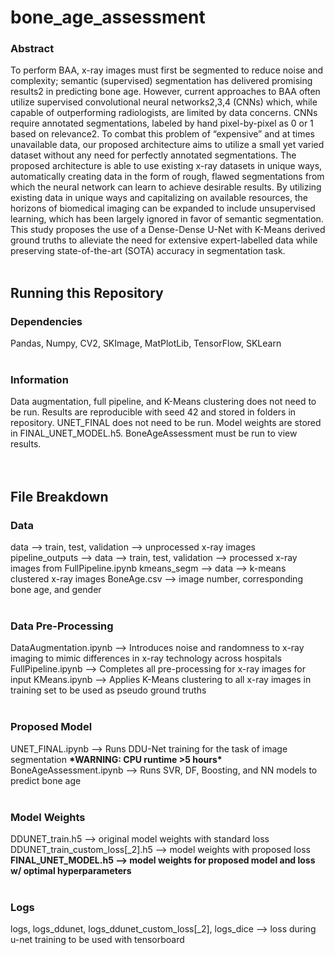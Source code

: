 # bone_age_assessment

### Abstract
To perform BAA, x-ray images must first be segmented to reduce noise and complexity; semantic (supervised) segmentation has delivered promising results2 in predicting bone age. However, current approaches to BAA often utilize supervised convolutional neural networks2,3,4 (CNNs) which, while capable of outperforming radiologists, are limited by data concerns. CNNs require annotated segmentations, labeled by hand pixel-by-pixel as 0 or 1 based on relevance2. To combat this problem of “expensive” and at times unavailable data, our proposed architecture aims to utilize a small yet varied dataset without any need for perfectly annotated segmentations. The proposed architecture is able to use existing x-ray datasets in unique ways, automatically creating data in the form of rough, flawed segmentations from which the neural network can learn to achieve desirable results. By utilizing existing data in unique ways and capitalizing on available resources, the horizons of biomedical imaging can be expanded to include unsupervised learning, which has been largely ignored in favor of semantic segmentation. This study proposes the use of a Dense-Dense U-Net with K-Means derived ground truths to alleviate the need for extensive expert-labelled data while preserving state-of-the-art (SOTA) accuracy in segmentation task.
<br/>
<br/>

## Running this Repository
### Dependencies
Pandas, Numpy, CV2, SKImage, MatPlotLib, TensorFlow, SKLearn
<br/>
<br/>

### Information
Data augmentation, full pipeline, and K-Means clustering does not need to be run. Results are reproducible with seed 42 and stored in folders in repository.
UNET_FINAL does not need to be run. Model weights are stored in FINAL_UNET_MODEL.h5.
BoneAgeAssessment must be run to view results.  
<br/>
<br/>

## File Breakdown
### Data
data --> train, test, validation --> unprocessed x-ray images
pipeline_outputs --> data --> train, test, validation --> processed x-ray images from FullPipeline.ipynb
kmeans_segm --> data --> k-means clustered x-ray images
BoneAge.csv --> image number, corresponding bone age, and gender
<br/>
<br/>

### Data Pre-Processing
DataAugmentation.ipynb --> Introduces noise and randomness to x-ray imaging to mimic differences in x-ray technology across hospitals
FullPipeline.ipynb --> Completes all pre-processing for x-ray images for input
KMeans.ipynb --> Applies K-Means clustering to all x-ray images in training set to be used as pseudo ground truths
<br/>
<br/>

### Proposed Model
UNET_FINAL.ipynb --> Runs DDU-Net training for the task of image segmentation **\*WARNING: CPU runtime >5 hours\***
BoneAgeAssessment.ipynb --> Runs SVR, DF, Boosting, and NN models to predict bone age
<br/>
<br/>

### Model Weights
DDUNET_train.h5 --> original model weights with standard loss
DDUNET_train_custom_loss[_2].h5 --> model weights with proposed loss
**FINAL_UNET_MODEL.h5 --> model weights for proposed model and loss w/ optimal hyperparameters**
<br/>
<br/>

### Logs
logs, logs_ddunet, logs_ddunet_custom_loss[_2], logs_dice --> loss during u-net training to be used with tensorboard
